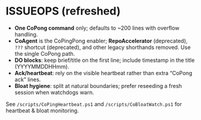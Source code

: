 # ISSUEOPS (refreshed)
- **One CoPong command** only; defaults to ~200 lines with overflow handling.
- **CoAgent** is the CoPingPong enabler; **RepoAccelerator** (deprecated), `???` shortcut (deprecated), and other legacy shorthands removed. Use the single CoPong path.
- **DO blocks**: keep brief/title on the first line; include timestamp in the title (YYYYMMDDHHmm).
- **Ack/heartbeat**: rely on the visible heartbeat rather than extra “CoPong ack” lines.
- **Bloat hygiene**: split at natural boundaries; prefer reseeding a fresh session when watchdogs warn.

See `/scripts/CoPingHeartbeat.ps1` and `/scripts/CoBloatWatch.ps1` for heartbeat & bloat monitoring.
